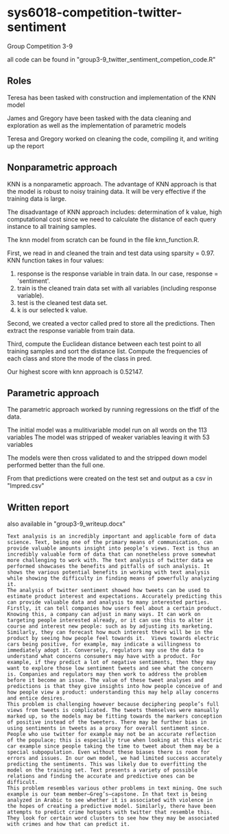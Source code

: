 # sys6018-competition-twitter-sentiment
Group Competition 3-9

all code can be found in "group3-9_twitter_sentiment_competion_code.R"

## Roles
Teresa has been tasked with construction and implementation of the KNN model

James and Gregory have been tasked with the data cleaning and exploration as well as the implementation of parametric models

Teresa and Gregory worked on cleaning the code, compiling it, and writing up the report

## Nonparametric approach
KNN is a nonparametic approach.
The advantage of KNN approach is that the model is robust to noisy training data. It will be very effective if the training data is large.

The disadvantage of KNN approach includes: determination of k value, high computational cost since we need to calculate the distance of each query instance to all training samples.

The knn model from scratch can be found in the file knn_function.R.

First, we read in and cleaned the train and test data using sparsity = 0.97. KNN function takes in four values: 
1. response is the response variable in train data. In our case, response = 'sentiment'.
2. train is the cleaned train data set with all variables (including response variable).
3. test is the cleaned test data set.
4. k is our selected k value.

Second, we created a vector called pred to store all the predictions. Then extract the response variable from train data. 

Third, compute the Euclidean distance between each test point to all training samples and sort the distance list. Compute the frequencies of each class and store the mode of the class in pred. 

Our highest score with knn approach is 0.52147.

## Parametric approach
The parametric approach worked by running regressions on the tfidf of the data.

The initial model was a mulitivariable model run on all words on the 113 variables
The model was stripped of weaker variables leaving it with 53 variables

The models were then cross validated to and the stripped down model performed better than the full one.

From that predictions were created on the test set and output as a csv in "lmpred.csv"


## Written report
also available in "group3-9_writeup.docx"

	Text analysis is an incredibly important and applicable form of data science. Text, being one of the primary means of communication, can provide valuable amounts insight into people’s views. Text is thus an incredibly valuable form of data that can nonetheless prove somewhat more challenging to work with. The text analysis of twitter data we performed showcases the benefits and pitfalls of such analysis. It shows the various potential benefits in working with text analysis while showing the difficulty in finding means of powerfully analyzing it.
	The analysis of twitter sentiment showed how tweets can be used to estimate product interest and expectations. Accurately predicting this can provide valuable data and analysis to many interested parties. Firstly, it can tell companies how users feel about a certain product. Knowing this, a company can adjust in many ways. It can work on targeting people interested already, or it can use this to alter it course and interest new people: such as by adjusting its marketing. Similarly, they can forecast how much interest there will be in the product by seeing how people feel towards it.  Views towards electric cars being positive, for example, may indicate a willingness to immediately adopt it. Conversely, regulators may use the data to understand what concerns consumers may have with a product. For example, if they predict a lot of negative sentiments, then they may want to explore those low sentiment tweets and see what the concern is. Companies and regulators may then work to address the problem before it become an issue. The value of these tweet analyses and predictions is that they give insights into how people conceive of and how people view a product: understanding this may help allay concerns and entice desires. 
	This problem is challenging however because deciphering people’s full views from tweets is complicated. The tweets themselves were manually marked up, so the models may be fitting towards the markers conception of positive instead of the tweeters. There may be further bias in using sentiments in tweets as a proxy for overall sentiment since. People who use twitter for example may not be an accurate reflection of the populace; this is especially true when looking at this electric car example since people taking the time to tweet about them may be a special subpopulation. Even without these biases there is room for errors and issues. In our own model, we had limited success accurately predicting the sentiments. This was likely due to overfitting the model on the training set. Text presents a variety of possible relations and finding the accurate and predictive ones can be difficult. 
	This problem resembles various other problems in text mining. One such example is our team member—Greg’s—capstone. In that text is being analyzed in Arabic to see whether it is associated with violence in the hopes of creating a predictive model. Similarly, there have been attempts to predict crime hotspots with twitter that resemble this. They look for certain word clusters to see how they may be associated with crimes and how that can predict it.

